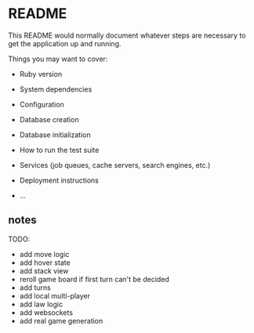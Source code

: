 # README

This README would normally document whatever steps are necessary to get the
application up and running.

Things you may want to cover:

* Ruby version

* System dependencies

* Configuration

* Database creation

* Database initialization

* How to run the test suite

* Services (job queues, cache servers, search engines, etc.)

* Deployment instructions

* ...

## notes

TODO:
- add move logic
- add hover state
- add stack view
- reroll game board if first turn can't be decided
- add turns
- add local multi-player
- add law logic
- add websockets
- add real game generation

